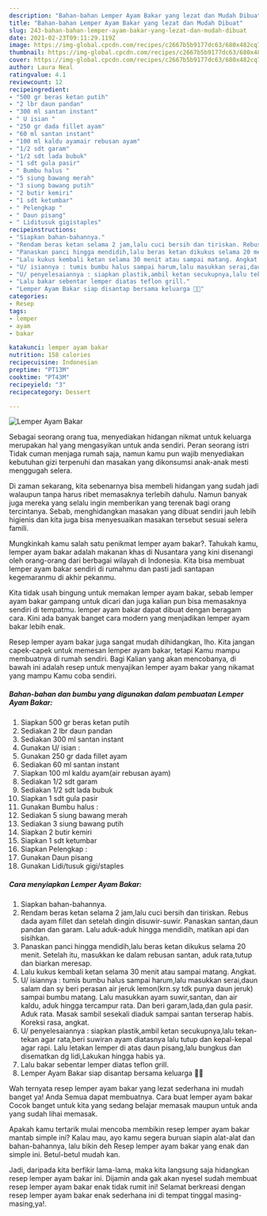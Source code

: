 ```yaml
---
description: "Bahan-bahan Lemper Ayam Bakar yang lezat dan Mudah Dibuat"
title: "Bahan-bahan Lemper Ayam Bakar yang lezat dan Mudah Dibuat"
slug: 243-bahan-bahan-lemper-ayam-bakar-yang-lezat-dan-mudah-dibuat
date: 2021-02-23T09:11:29.119Z
image: https://img-global.cpcdn.com/recipes/c2667b5b9177dc63/680x482cq70/lemper-ayam-bakar-foto-resep-utama.jpg
thumbnail: https://img-global.cpcdn.com/recipes/c2667b5b9177dc63/680x482cq70/lemper-ayam-bakar-foto-resep-utama.jpg
cover: https://img-global.cpcdn.com/recipes/c2667b5b9177dc63/680x482cq70/lemper-ayam-bakar-foto-resep-utama.jpg
author: Laura Neal
ratingvalue: 4.1
reviewcount: 12
recipeingredient:
- "500 gr beras ketan putih"
- "2 lbr daun pandan"
- "300 ml santan instant"
- " U isian "
- "250 gr dada fillet ayam"
- "60 ml santan instant"
- "100 ml kaldu ayamair rebusan ayam"
- "1/2 sdt garam"
- "1/2 sdt lada bubuk"
- "1 sdt gula pasir"
- " Bumbu halus "
- "5 siung bawang merah"
- "3 siung bawang putih"
- "2 butir kemiri"
- "1 sdt ketumbar"
- " Pelengkap "
- " Daun pisang"
- " Liditusuk gigistaples"
recipeinstructions:
- "Siapkan bahan-bahannya."
- "Rendam beras ketan selama 2 jam,lalu cuci bersih dan tiriskan. Rebus dada ayam fillet dan setelah dingin disuwir-suwir. Panaskan santan,daun pandan dan garam. Lalu aduk-aduk hingga mendidih, matikan api dan sisihkan."
- "Panaskan panci hingga mendidih,lalu beras ketan dikukus selama 20 menit. Setelah itu, masukkan ke dalam rebusan santan, aduk rata,tutup dan biarkan meresap."
- "Lalu kukus kembali ketan selama 30 menit atau sampai matang. Angkat."
- "U/ isiannya : tumis bumbu halus sampai harum,lalu masukkan serai,daun salam dan sy beri perasan air jeruk lemon(krn.sy tdk punya daun jeruk) sampai bumbu matang. Lalu masukkan ayam suwir,santan, dan air kaldu, aduk hingga tercampur rata. Dan beri garam,lada,dan gula pasir. Aduk rata. Masak sambil sesekali diaduk sampai santan terserap habis. Koreksi rasa, angkat."
- "U/ penyelesaiannya : siapkan plastik,ambil ketan secukupnya,lalu tekan-tekan agar rata,beri suwiran ayam diatasnya lalu tutup dan kepal-kepal agar rapi. Lalu letakan lemper di atas daun pisang,lalu bungkus dan disematkan dg lidi,Lakukan hingga habis ya."
- "Lalu bakar sebentar lemper diatas teflon grill."
- "Lemper Ayam Bakar siap disantap bersama keluarga 🙏😇"
categories:
- Resep
tags:
- lemper
- ayam
- bakar

katakunci: lemper ayam bakar 
nutrition: 158 calories
recipecuisine: Indonesian
preptime: "PT13M"
cooktime: "PT43M"
recipeyield: "3"
recipecategory: Dessert

---
```



![Lemper Ayam Bakar](https://img-global.cpcdn.com/recipes/c2667b5b9177dc63/680x482cq70/lemper-ayam-bakar-foto-resep-utama.jpg)

Sebagai seorang orang tua, menyediakan hidangan nikmat untuk keluarga merupakan hal yang mengasyikan untuk anda sendiri. Peran seorang istri Tidak cuman menjaga rumah saja, namun kamu pun wajib menyediakan kebutuhan gizi terpenuhi dan masakan yang dikonsumsi anak-anak mesti menggugah selera.

Di zaman  sekarang, kita sebenarnya bisa membeli hidangan yang sudah jadi walaupun tanpa harus ribet memasaknya terlebih dahulu. Namun banyak juga mereka yang selalu ingin memberikan yang terenak bagi orang tercintanya. Sebab, menghidangkan masakan yang dibuat sendiri jauh lebih higienis dan kita juga bisa menyesuaikan masakan tersebut sesuai selera famili. 



Mungkinkah kamu salah satu penikmat lemper ayam bakar?. Tahukah kamu, lemper ayam bakar adalah makanan khas di Nusantara yang kini disenangi oleh orang-orang dari berbagai wilayah di Indonesia. Kita bisa membuat lemper ayam bakar sendiri di rumahmu dan pasti jadi santapan kegemaranmu di akhir pekanmu.

Kita tidak usah bingung untuk memakan lemper ayam bakar, sebab lemper ayam bakar gampang untuk dicari dan juga kalian pun bisa memasaknya sendiri di tempatmu. lemper ayam bakar dapat dibuat dengan beragam cara. Kini ada banyak banget cara modern yang menjadikan lemper ayam bakar lebih enak.

Resep lemper ayam bakar juga sangat mudah dihidangkan, lho. Kita jangan capek-capek untuk memesan lemper ayam bakar, tetapi Kamu mampu membuatnya di rumah sendiri. Bagi Kalian yang akan mencobanya, di bawah ini adalah resep untuk menyajikan lemper ayam bakar yang nikamat yang mampu Kamu coba sendiri.

<!--inarticleads1-->

##### Bahan-bahan dan bumbu yang digunakan dalam pembuatan Lemper Ayam Bakar:

1. Siapkan 500 gr beras ketan putih
1. Sediakan 2 lbr daun pandan
1. Sediakan 300 ml santan instant
1. Gunakan  U/ isian :
1. Gunakan 250 gr dada fillet ayam
1. Sediakan 60 ml santan instant
1. Siapkan 100 ml kaldu ayam(air rebusan ayam)
1. Sediakan 1/2 sdt garam
1. Sediakan 1/2 sdt lada bubuk
1. Siapkan 1 sdt gula pasir
1. Gunakan  Bumbu halus :
1. Sediakan 5 siung bawang merah
1. Sediakan 3 siung bawang putih
1. Siapkan 2 butir kemiri
1. Siapkan 1 sdt ketumbar
1. Siapkan  Pelengkap :
1. Gunakan  Daun pisang
1. Gunakan  Lidi/tusuk gigi/staples




<!--inarticleads2-->

##### Cara menyiapkan Lemper Ayam Bakar:

1. Siapkan bahan-bahannya.
1. Rendam beras ketan selama 2 jam,lalu cuci bersih dan tiriskan. Rebus dada ayam fillet dan setelah dingin disuwir-suwir. Panaskan santan,daun pandan dan garam. Lalu aduk-aduk hingga mendidih, matikan api dan sisihkan.
1. Panaskan panci hingga mendidih,lalu beras ketan dikukus selama 20 menit. Setelah itu, masukkan ke dalam rebusan santan, aduk rata,tutup dan biarkan meresap.
1. Lalu kukus kembali ketan selama 30 menit atau sampai matang. Angkat.
1. U/ isiannya : tumis bumbu halus sampai harum,lalu masukkan serai,daun salam dan sy beri perasan air jeruk lemon(krn.sy tdk punya daun jeruk) sampai bumbu matang. Lalu masukkan ayam suwir,santan, dan air kaldu, aduk hingga tercampur rata. Dan beri garam,lada,dan gula pasir. Aduk rata. Masak sambil sesekali diaduk sampai santan terserap habis. Koreksi rasa, angkat.
1. U/ penyelesaiannya : siapkan plastik,ambil ketan secukupnya,lalu tekan-tekan agar rata,beri suwiran ayam diatasnya lalu tutup dan kepal-kepal agar rapi. Lalu letakan lemper di atas daun pisang,lalu bungkus dan disematkan dg lidi,Lakukan hingga habis ya.
1. Lalu bakar sebentar lemper diatas teflon grill.
1. Lemper Ayam Bakar siap disantap bersama keluarga 🙏😇




Wah ternyata resep lemper ayam bakar yang lezat sederhana ini mudah banget ya! Anda Semua dapat membuatnya. Cara buat lemper ayam bakar Cocok banget untuk kita yang sedang belajar memasak maupun untuk anda yang sudah lihai memasak.

Apakah kamu tertarik mulai mencoba membikin resep lemper ayam bakar mantab simple ini? Kalau mau, ayo kamu segera buruan siapin alat-alat dan bahan-bahannya, lalu bikin deh Resep lemper ayam bakar yang enak dan simple ini. Betul-betul mudah kan. 

Jadi, daripada kita berfikir lama-lama, maka kita langsung saja hidangkan resep lemper ayam bakar ini. Dijamin anda gak akan nyesel sudah membuat resep lemper ayam bakar enak tidak rumit ini! Selamat berkreasi dengan resep lemper ayam bakar enak sederhana ini di tempat tinggal masing-masing,ya!.

